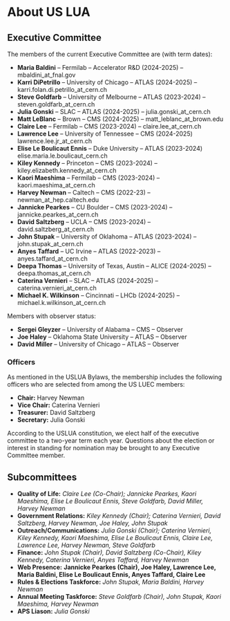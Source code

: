 # About US LUA

## Executive Committee

The members of the current Executive Committee are (with term dates):

* **Maria Baldini** – Fermilab – Accelerator R&D (2024-2025) – mbaldini_at_fnal.gov
* **Karri DiPetrillo** – University of Chicago – ATLAS (2024-2025) – karri.folan.di.petrillo_at_cern.ch
* **Steve Goldfarb** – University of Melbourne – ATLAS (2023-2024) – steven.goldfarb_at_cern.ch
* **Julia Gonski** – SLAC – ATLAS (2024-2025) – julia.gonski_at_cern.ch
* **Matt LeBlanc** – Brown – CMS (2024-2025) – matt_leblanc_at_brown.edu
* **Claire Lee** – Fermilab – CMS (2023-2024) – claire.lee_at_cern.ch
* **Lawrence Lee** – University of Tennessee – CMS (2024-2025) lawrence.lee.jr_at_cern.ch
* **Elise Le Boulicaut Ennis** – Duke University – ATLAS (2023-2024) elise.maria.le.boulicaut_cern.ch
* **Kiley Kennedy** – Princeton – CMS (2023-2024) – kiley.elizabeth.kennedy_at_cern.ch
* **Kaori Maeshima** – Fermilab – CMS (2023-2024) – kaori.maeshima_at_cern.ch
* **Harvey Newman** – Caltech – CMS  (2022-23) – newman_at_hep.caltech.edu
* **Jannicke Pearkes** – CU Boulder – CMS (2023-2024) – jannicke.pearkes_at_cern.ch
* **David Saltzberg** – UCLA – CMS (2023-2024) – david.saltzberg_at_cern.ch
* **John Stupak** – University of Oklahoma – ATLAS (2023-2024) – john.stupak_at_cern.ch
* **Anyes Taffard** – UC Irvine – ATLAS (2022-2023) – anyes.taffard_at_cern.ch
* **Deepa Thomas** – University of Texas, Austin – ALICE (2024-2025) – deepa.thomas_at_cern.ch
* **Caterina Vernieri** – SLAC – ATLAS (2024-2025) – caterina.vernieri_at_cern.ch
* **Michael K. Wilkinson** – Cincinnati – LHCb (2024-2025) – michael.k.wilkinson_at_cern.ch

Members with observer status:

* **Sergei Gleyzer** – University of Alabama – CMS – Observer
* **Joe Haley** – Oklahoma State University – ATLAS – Observer
* **David Miller** – University of Chicago – ATLAS – Observer

### Officers

As mentioned in the USLUA Bylaws, the membership includes the following officers who are selected from among the US LUEC members:

* **Chair:** Harvey Newman
* **Vice Chair:** Caterina Vernieri
* **Treasurer:** David Saltzberg
* **Secretary:** Julia Gonski

According to the USLUA constitution, we elect half of the executive committee to a two-year term each year. Questions about the election or interest in standing for nomination may be brought to any Executive Committee member.
 
## Subcommittees
* **Quality of Life:** *Claire Lee (Co-Chair); Jannicke Pearkes, Kaori Maeshima, Elise Le Boulicaut Ennis, Steve Goldfarb, David Miller, Harvey Newman*
* **Government Relations:** *Kiley Kennedy (Chair);  Caterina Vernieri, David Saltzberg, Harvey Newman,  Joe Haley, John Stupak*
* **Outreach/Communications:** *Julia Gonski (Chair); Caterina Vernieri, Kiley Kennedy, Kaori Maeshima,  Elise Le Boulicaut Ennis, Claire Lee,  Lawrence Lee,  Harvey Newman, Steve Goldfarb*
* **Finance:** *John Stupak (Chair), David Saltzberg (Co-Chair), Kiley Kennedy, Caterina Vernieri, Anyes Taffard, Harvey Newman*
* **Web Presence:** **Jannicke Pearkes (Chair), Joe Haley, Lawrence Lee, Maria Baldini, Elise Le Boulicaut Ennis, Anyes Taffard, Claire Lee**
* **Rules & Elections Taskforce:** *John Stupak, Maria Baldini, Harvey Newman*
* **Annual Meeting Taskforce:** *Steve Goldfarb (Chair), John Stupak, Kaori Maeshima,  Harvey Newman*
* **APS Liason:** *Julia Gonski*




